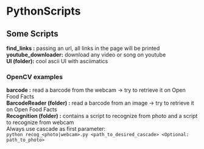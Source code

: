 # PythonScripts
 
## Some Scripts
 **find_links :** passing an url, all links in the page will be printed<br />
 **youtube_downloader:** download any video or song on youtube<br />
 **UI (folder):** cool ascii UI with asciimatics<br />

### OpenCV examples
 **barcode :** read a barcode from the webcam -> try to retrieve it on Open Food Facts<br />
 **BarcodeReader (folder) :** read a barcode from an image -> try to retrieve it on Open Food Facts<br />
 **Recognition (folder) :** contains a script to recognize from photo and a script to recognize from webcam<br />
Always use cascade as first parameter: <br />
`python recog_<photo|webcam>.py <path_to_desired_cascade> <Optional: path_to_photo>`
